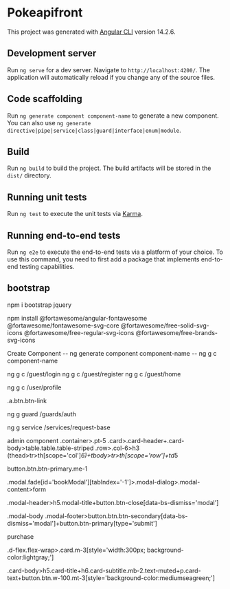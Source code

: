 # Pokeapifront

This project was generated with [Angular CLI](https://github.com/angular/angular-cli) version 14.2.6.

## Development server

Run `ng serve` for a dev server. Navigate to `http://localhost:4200/`. The application will automatically reload if you change any of the source files.

## Code scaffolding

Run `ng generate component component-name` to generate a new component. You can also use `ng generate directive|pipe|service|class|guard|interface|enum|module`.

## Build

Run `ng build` to build the project. The build artifacts will be stored in the `dist/` directory.

## Running unit tests

Run `ng test` to execute the unit tests via [Karma](https://karma-runner.github.io).

## Running end-to-end tests

Run `ng e2e` to execute the end-to-end tests via a platform of your choice. To use this command, you need to first add a package that implements end-to-end testing capabilities.

## bootstrap
npm i bootstrap jquery


npm install @fortawesome/angular-fontawesome @fortawesome/fontawesome-svg-core @fortawesome/free-solid-svg-icons @fortawesome/free-regular-svg-icons @fortawesome/free-brands-svg-icons

Create Component
-- ng generate component component-name
-- ng g c component-name

ng g c /guest/login
ng g c /guest/register
ng g c /guest/home

ng g c /user/profile

.a.btn.btn-link

ng g guard /guards/auth

ng g service /services/request-base


admin component
.container>.pt-5
.card>.card-header+.card-body>table.table.table-striped
.row>.col-6>h3
(thead>tr>th[scope='col']*6)+tbody>tr>th[scope='row']+td*5

button.btn.btn-primary.me-1

.modal.fade[id='bookModal'][tabIndex='-1']>.modal-dialog>.modal-content>form

.modal-header>h5.modal-title+button.btn-close[data-bs-dismiss='modal']

.modal-body
.modal-footer>button.btn.btn-secondary[data-bs-dismiss='modal']+button.btn-primary[type='submit']

purchase

.d-flex.flex-wrap>.card.m-3[style='width:300px; background-color:lightgray;']

.card-body>h5.card-title+h6.card-subtitle.mb-2.text-muted+p.card-text+button.btn.w-100.mt-3[style='background-color:mediumseagreen;']
